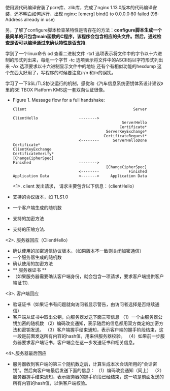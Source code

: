 使用源代码编译安装了pcre库、zlib库，完成了nginx 1.13.0版本的代码编译安装，还不明白如何运行，出现
nginx: [emerg] bind() to 0.0.0.0:80 failed (98: Address already in use)

另，了解了configure脚本检查某特性是否存在的方法：**configure脚本生成一个最简单的只包含main函数的C程序，该程序会包含相应的头文件。然后，通过检查是否可以编译通过来确认特性是否支持.**

学到了一个linux命令 
od <filename>    查看二进制文件
-tx1 选项表示将文件中的字节以十六进制的形式列出来，每组一个字节
-tc 选项表示将文件中的ASCII码以字符形式列出来
-Ax 选项要求以十六进制显示文件中的地址
还有个有相似功能的hexdump
这个东西太好用了，写程序的时候要注意/r/n 和/n的误扰。

学习了一下SSL/TLS协议运行的机制，感觉和《汽车信息系统密钥体系设计建议》里的SE TBOX Platform KMS这一套双向认证很像。
+ Figure 1.  Message flow for a full handshake:

      Client                                               Server

      ClientHello                  -------->
                                                      ServerHello
                                                     Certificate*
                                               ServerKeyExchange*
                                              CertificateRequest*
                                   <--------      ServerHelloDone
      Certificate*
      ClientKeyExchange
      CertificateVerify*
      [ChangeCipherSpec]
      Finished                     -------->
                                               [ChangeCipherSpec]
                                   <--------             Finished
      Application Data             <------->     Application Data
  
 
  <1>. client 发出请求， 请求主要包含以下信息：（clientHello）
 + 支持的协议版本，如 TLS1.0
 + 一个客户端生成的随机数
 + 支持的加密方法
 + 支持的压缩方法.

<2>. 服务器回应（ClientHello）
 + 确认使用的加密通信协议版本。（如果版本不一致则关闭加密通信）
 + 一个服务器生成的随机数
 + 确认使用的加密方法
 + ** 服务器证书 **
 + （如果服务器需要确认客户端身份，就会包含一项请求，要求客户端提供客户端证书).
 
<3>. 客户端回应
 + 验证证书（如果证书有问题就向访问者显示警告，由访问者选择是否继续通信）
 + 客户端从证书中取出公钥，向服务器发送下面三项信息
 （1）一个由服务器公钥加密的随机数
 （2）编码改变通知，表示随后的信息都用双方商定的加密方法和密钥发送。
 （3）客户端握手结束通知，表示客户端的握手阶段结束，这一段是前面发送所有内容的hash值，用来供服务器校验。
 （4）如果前一步服务器要求客户端证书，客户端会在这一步发送证书和相关信息。
 
<4>.服务器最后回应
 + 服务器收到客户端的第三个随机数之后，计算生成本次会话所用的"会话密钥"。然后向客户端最后发送下面的信息：
 （1）编码改变通知（同上）
 （2）服务器握手结束通知，表示服务器的握手阶段已经结束，这一项是前面发送的所有内容的hash值，以供客户端校验。